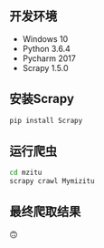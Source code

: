 ## 开发环境
* Windows 10
* Python 3.6.4
* Pycharm 2017
* Scrapy 1.5.0

## 安装Scrapy
```bash
pip install Scrapy
```
## 运行爬虫
 
```bash
cd mzitu
scrapy crawl Mymizitu
```
## 最终爬取结果
🙃

